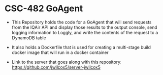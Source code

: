 ﻿# CSC-482 GoAgent
 - This Repository holds the code for a GoAgent that will send requests from the IQAir API and display those results to the output console, send logging information to Loggly, and write the contents of the request to a DynamoDB table
 - It also holds a Dockerfile that is used for creating a multi-stage build docker image that will run in a docker container

- Link to the server that goes along with this repository: https://github.com/jwilcox5/server-jwilcox5
